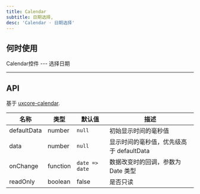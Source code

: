 ```yaml
---
title: Calendar
subtitle: 日期选择,
desc: 'Calendar · 日期选择'
---
```


## 何时使用

Calendar控件 --- 选择日期

---


## API

基于 [uxcore-calendar](http://uxco.re/components/calendar/).

名称 | 类型 | 默认值 | 描述
--- | --- | --- | ---
defaultData | number | `null` | 初始显示时间的毫秒值
data | number | `null` | 显示时间的毫秒值，优先级高于 defaultData
onChange | function | `date => date` | 数据改变时的回调，参数为 Date 类型
readOnly | boolean | false | 是否只读
